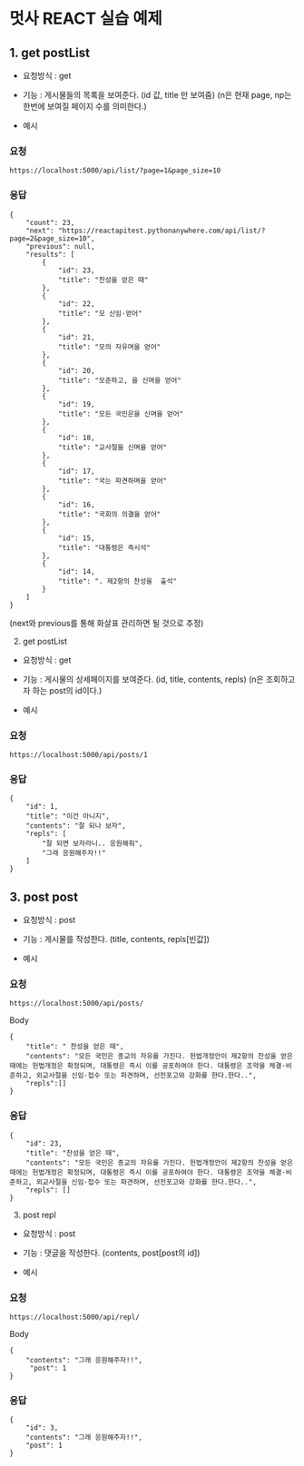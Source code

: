 # 멋사 REACT 실습 예제

## 1. get postList

- 요청방식 : get
- 기능 : 게시물들의 목록을 보여준다. (id 값, title 만 보여줌)
  (n은 현재 page, np는 한번에 보여질 페이지 수를 의미한다.)
  
- 예시

### 요청

```
https://localhost:5000/api/list/?page=1&page_size=10
```

### 응답

```
{
    "count": 23,
    "next": "https://reactapitest.pythonanywhere.com/api/list/?page=2&page_size=10",
    "previous": null,
    "results": [
        {
            "id": 23,
            "title": "찬성을 얻은 때"
        },
        {
            "id": 22,
            "title": "모 신임·얻어"
        },
        {
            "id": 21,
            "title": "모의 자유며을 얻어"
        },
        {
            "id": 20,
            "title": "모준하고, 을 신며을 얻어"
        },
        {
            "id": 19,
            "title": "모든 국민은을 신며을 얻어"
        },
        {
            "id": 18,
            "title": "교사절을 신며을 얻어"
        },
        {
            "id": 17,
            "title": "국는 파견하며을 얻어"
        },
        {
            "id": 16,
            "title": "국회의 의결을 얻어"
        },
        {
            "id": 15,
            "title": "대통령은 즉시석"
        },
        {
            "id": 14,
            "title": ". 제2항의 찬성을  출석"
        }
    ]
}
```

(next와 previous를 통해 화살표 관리하면 될 것으로 추정)

2. get postList

- 요청방식 : get
- 기능 : 게시물의 상세페이지를 보여준다. (id, title, contents, repls)
  (n은 조회하고자 하는 post의 id이다.)
  
- 예시

### 요청

```
https://localhost:5000/api/posts/1
```

### 응답

```
{
    "id": 1,
    "title": "이건 아니지",
    "contents": "잘 되나 보자",
    "repls": [
        "잘 되면 보자라니.. 응원해줘",
        "그래 응원해주자!!"
    ]
}
```

## 3. post post

- 요청방식 : post
- 기능 : 게시물를 작성한다. (title, contents, repls[빈값])

- 예시

### 요청

```
https://localhost:5000/api/posts/
```

Body

```
{
    "title": " 찬성을 얻은 때",
    "contents": "모든 국민은 종교의 자유를 가진다. 헌법개정안이 제2항의 찬성을 얻은 때에는 헌법개정은 확정되며, 대통령은 즉시 이를 공포하여야 한다. 대통령은 조약을 체결·비준하고, 외교사절을 신임·접수 또는 파견하며, 선전포고와 강화를 한다.한다..",
    "repls":[]
}
```

### 응답

```
{
    "id": 23,
    "title": "찬성을 얻은 때",
    "contents": "모든 국민은 종교의 자유를 가진다. 헌법개정안이 제2항의 찬성을 얻은 때에는 헌법개정은 확정되며, 대통령은 즉시 이를 공포하여야 한다. 대통령은 조약을 체결·비준하고, 외교사절을 신임·접수 또는 파견하며, 선전포고와 강화를 한다.한다..",
    "repls": []
}
```

3. post repl

- 요청방식 : post
- 기능 : 댓글을 작성한다. (contents, post[post의 id])

- 예시

### 요청

```
https://localhost:5000/api/repl/
```

Body

```
{
    "contents": "그래 응원해주자!!",
     "post": 1
}
```

### 응답

```
{
    "id": 3,
    "contents": "그래 응원해주자!!",
    "post": 1
}
```
